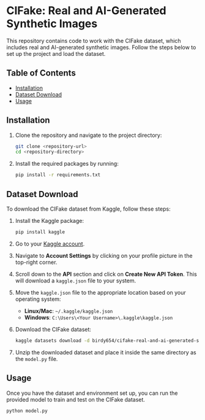 # CIFake: Real and AI-Generated Synthetic Images

This repository contains code to work with the CIFake dataset, which includes real and AI-generated synthetic images. Follow the steps below to set up the project and load the dataset.

## Table of Contents
- [Installation](#installation)
- [Dataset Download](#dataset-download)
- [Usage](#usage)

## Installation

1. Clone the repository and navigate to the project directory:

    ```bash
    git clone <repository-url>
    cd <repository-directory>
    ```

2. Install the required packages by running:

    ```bash
    pip install -r requirements.txt
    ```

## Dataset Download

To download the CIFake dataset from Kaggle, follow these steps:

1. Install the Kaggle package:

    ```bash
    pip install kaggle
    ```

2. Go to your [Kaggle account](https://www.kaggle.com/).

3. Navigate to **Account Settings** by clicking on your profile picture in the top-right corner.

4. Scroll down to the **API** section and click on **Create New API Token**. This will download a `kaggle.json` file to your system.

5. Move the `kaggle.json` file to the appropriate location based on your operating system:

    - **Linux/Mac**: `~/.kaggle/kaggle.json`
    - **Windows**: `C:\Users\<Your Username>\.kaggle\kaggle.json`

6. Download the CIFake dataset:

    ```bash
    kaggle datasets download -d birdy654/cifake-real-and-ai-generated-synthetic-images
    ```

7. Unzip the downloaded dataset and place it inside the same directory as the `model.py` file.

## Usage

Once you have the dataset and environment set up, you can run the provided model to train and test on the CIFake dataset.

```bash
python model.py
